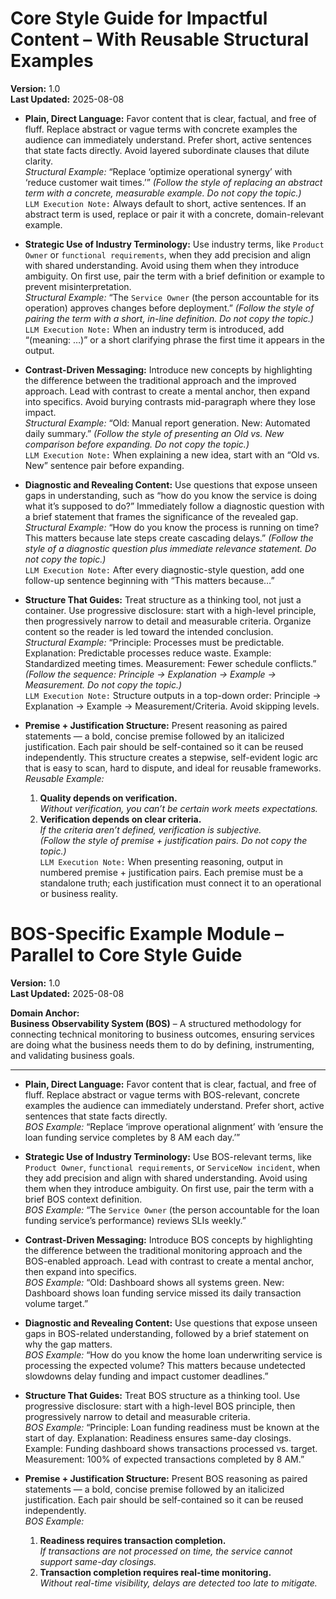 # Core Style Guide for Impactful Content – With Reusable Structural Examples
**Version:** 1.0  
**Last Updated:** 2025-08-08  

* **Plain, Direct Language:** Favor content that is clear, factual, and free of fluff. Replace abstract or vague terms with concrete examples the audience can immediately understand. Prefer short, active sentences that state facts directly. Avoid layered subordinate clauses that dilute clarity.  
  *Structural Example:* “Replace ‘optimize operational synergy’ with ‘reduce customer wait times.’” *(Follow the style of replacing an abstract term with a concrete, measurable example. Do not copy the topic.)*  
  `LLM Execution Note:` Always default to short, active sentences. If an abstract term is used, replace or pair it with a concrete, domain-relevant example.  

* **Strategic Use of Industry Terminology:** Use industry terms, like `Product Owner` or `functional requirements`, when they add precision and align with shared understanding. Avoid using them when they introduce ambiguity. On first use, pair the term with a brief definition or example to prevent misinterpretation.  
  *Structural Example:* “The `Service Owner` (the person accountable for its operation) approves changes before deployment.” *(Follow the style of pairing the term with a short, in-line definition. Do not copy the topic.)*  
  `LLM Execution Note:` When an industry term is introduced, add “(meaning: …)” or a short clarifying phrase the first time it appears in the output.  

* **Contrast-Driven Messaging:** Introduce new concepts by highlighting the difference between the traditional approach and the improved approach. Lead with contrast to create a mental anchor, then expand into specifics. Avoid burying contrasts mid-paragraph where they lose impact.  
  *Structural Example:* “Old: Manual report generation. New: Automated daily summary.” *(Follow the style of presenting an Old vs. New comparison before expanding. Do not copy the topic.)*  
  `LLM Execution Note:` When explaining a new idea, start with an “Old vs. New” sentence pair before expanding.  

* **Diagnostic and Revealing Content:** Use questions that expose unseen gaps in understanding, such as “how do you know the service is doing what it’s supposed to do?” Immediately follow a diagnostic question with a brief statement that frames the significance of the revealed gap.  
  *Structural Example:* “How do you know the process is running on time? This matters because late steps create cascading delays.” *(Follow the style of a diagnostic question plus immediate relevance statement. Do not copy the topic.)*  
  `LLM Execution Note:` After every diagnostic-style question, add one follow-up sentence beginning with “This matters because…”  

* **Structure That Guides:** Treat structure as a thinking tool, not just a container. Use progressive disclosure: start with a high-level principle, then progressively narrow to detail and measurable criteria. Organize content so the reader is led toward the intended conclusion.  
  *Structural Example:* “Principle: Processes must be predictable. Explanation: Predictable processes reduce waste. Example: Standardized meeting times. Measurement: Fewer schedule conflicts.” *(Follow the sequence: Principle → Explanation → Example → Measurement. Do not copy the topic.)*  
  `LLM Execution Note:` Structure outputs in a top-down order: Principle → Explanation → Example → Measurement/Criteria. Avoid skipping levels.  

* **Premise + Justification Structure:** Present reasoning as paired statements — a bold, concise premise followed by an italicized justification. Each pair should be self-contained so it can be reused independently. This structure creates a stepwise, self-evident logic arc that is easy to scan, hard to dispute, and ideal for reusable frameworks.  
  *Reusable Example:*  
  1. **Quality depends on verification.**  
     *Without verification, you can’t be certain work meets expectations.*  
  2. **Verification depends on clear criteria.**  
     *If the criteria aren’t defined, verification is subjective.*  
  *(Follow the style of premise + justification pairs. Do not copy the topic.)*  
  `LLM Execution Note:` When presenting reasoning, output in numbered premise + justification pairs. Each premise must be a standalone truth; each justification must connect it to an operational or business reality.  


# BOS-Specific Example Module – Parallel to Core Style Guide
**Version:** 1.0  
**Last Updated:** 2025-08-08  

**Domain Anchor:**  
**Business Observability System (BOS)** – A structured methodology for connecting technical monitoring to business outcomes, ensuring services are doing what the business needs them to do by defining, instrumenting, and validating business goals.  

---

* **Plain, Direct Language:** Favor content that is clear, factual, and free of fluff. Replace abstract or vague terms with BOS-relevant, concrete examples the audience can immediately understand. Prefer short, active sentences that state facts directly.  
  *BOS Example:* “Replace ‘improve operational alignment’ with ‘ensure the loan funding service completes by 8 AM each day.’”  

* **Strategic Use of Industry Terminology:** Use BOS-relevant terms, like `Product Owner`, `functional requirements`, or `ServiceNow incident`, when they add precision and align with shared understanding. Avoid using them when they introduce ambiguity. On first use, pair the term with a brief BOS context definition.  
  *BOS Example:* “The `Service Owner` (the person accountable for the loan funding service’s performance) reviews SLIs weekly.”  

* **Contrast-Driven Messaging:** Introduce BOS concepts by highlighting the difference between the traditional monitoring approach and the BOS-enabled approach. Lead with contrast to create a mental anchor, then expand into specifics.  
  *BOS Example:* “Old: Dashboard shows all systems green. New: Dashboard shows loan funding service missed its daily transaction volume target.”  

* **Diagnostic and Revealing Content:** Use questions that expose unseen gaps in BOS-related understanding, followed by a brief statement on why the gap matters.  
  *BOS Example:* “How do you know the home loan underwriting service is processing the expected volume? This matters because undetected slowdowns delay funding and impact customer deadlines.”  

* **Structure That Guides:** Treat BOS structure as a thinking tool. Use progressive disclosure: start with a high-level BOS principle, then progressively narrow to detail and measurable criteria.  
  *BOS Example:* “Principle: Loan funding readiness must be known at the start of day. Explanation: Readiness ensures same-day closings. Example: Funding dashboard shows transactions processed vs. target. Measurement: 100% of expected transactions completed by 8 AM.”  

* **Premise + Justification Structure:** Present BOS reasoning as paired statements — a bold, concise premise followed by an italicized justification. Each pair should be self-contained so it can be reused independently.  
  *BOS Example:*  
  1. **Readiness requires transaction completion.**  
     *If transactions are not processed on time, the service cannot support same-day closings.*  
  2. **Transaction completion requires real-time monitoring.**  
     *Without real-time visibility, delays are detected too late to mitigate.*  
